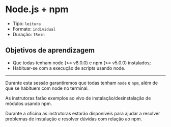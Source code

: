 # Node.js + npm

* Tipo: `leitura`
* Formato: `individual`
* Duração: `15min`

## Objetivos de aprendizagem

* Que todas tenham node (>= v8.0.0) e npm (>= v5.0.0) instalados;
* Habituar-se com a execução de scripts usando node.

***

Durante esta sessão garantiremos que todas tenham `node` e `npm`, além de que
se habituem com node no terminal.

As instrutoras farão exemplos ao vivo de instalação/desinstalação de módulos
usando npm.

Durante a oficina as instrutoras estarão disponíveis para ajudar a resolver
problemas de instalação e resolver dúvidas com relação ao npm.